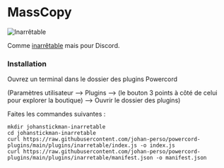 # MassCopy

![Inarrêtable](https://us-east-1.tixte.net/uploads/images.johanstickman.com/inarretable-powercord.jpg)

Comme [inarrêtable](https://el2zay.is-a.dev/inarretable/inarretable.html) mais pour Discord.

### Installation

Ouvrez un terminal dans le dossier des plugins Powercord

(Paramètres utilisateur --> Plugins --> (le bouton 3 points à côté de celui pour explorer la boutique) --> Ouvrir le dossier des plugins)

Faites les commandes suivantes :

```
mkdir johanstickman-inarretable
cd johanstickman-inarretable
curl https://raw.githubusercontent.com/johan-perso/powercord-plugins/main/plugins/inarretable/index.js -o index.js
curl https://raw.githubusercontent.com/johan-perso/powercord-plugins/main/plugins/inarretable/manifest.json -o manifest.json
```
